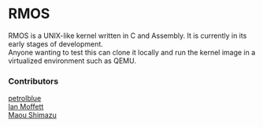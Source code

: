 # RMOS

RMOS is a UNIX-like kernel written in C and Assembly. It is currently in its early stages of development.  
Anyone wanting to test this can clone it locally and run the kernel image in a virtualized environment such as QEMU.

### Contributors

[petrolblue](https://github.com/petrolblue)  
[Ian Moffett](https://github.com/Ian-Moffett)   
[Maou Shimazu](https://github.com/Maou-Shimazu)
